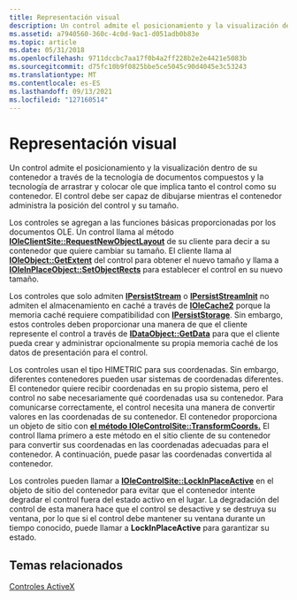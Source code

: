 ```yaml
---
title: Representación visual
description: Un control admite el posicionamiento y la visualización dentro de su contenedor a través de la tecnología de documentos compuestos y la tecnología de arrastrar y colocar ole que implica tanto el control como su contenedor.
ms.assetid: a7940560-360c-4c0d-9ac1-d051adb0b83e
ms.topic: article
ms.date: 05/31/2018
ms.openlocfilehash: 9711dccbc7aa17f0b4a2ff228b2e2e4421e5083b
ms.sourcegitcommit: d75fc10b9f0825bbe5ce5045c90d4045e3c53243
ms.translationtype: MT
ms.contentlocale: es-ES
ms.lasthandoff: 09/13/2021
ms.locfileid: "127160514"
---
```

# <a name="visual-representation"></a>Representación visual

Un control admite el posicionamiento y la visualización dentro de su contenedor a través de la tecnología de documentos compuestos y la tecnología de arrastrar y colocar ole que implica tanto el control como su contenedor. El control debe ser capaz de dibujarse mientras el contenedor administra la posición del control y su tamaño.

Los controles se agregan a las funciones básicas proporcionadas por los documentos OLE. Un control llama al método [**IOleClientSite::RequestNewObjectLayout**](/windows/desktop/api/OleIdl/nf-oleidl-ioleclientsite-requestnewobjectlayout) de su cliente para decir a su contenedor que quiere cambiar su tamaño. El cliente llama al [**IOleObject::GetExtent**](/windows/desktop/api/OleIdl/nf-oleidl-ioleobject-getextent) del control para obtener el nuevo tamaño y llama a [**IOleInPlaceObject::SetObjectRects**](/windows/desktop/api/OleIdl/nf-oleidl-ioleinplaceobject-setobjectrects) para establecer el control en su nuevo tamaño.

Los controles que solo admiten [**IPersistStream**](/windows/desktop/api/ObjIdl/nn-objidl-ipersiststream) o [**IPersistStreamInit**](/windows/desktop/api/OCIdl/nn-ocidl-ipersiststreaminit) no admiten el almacenamiento en caché a través de [**IOleCache2**](/windows/desktop/api/OleIdl/nn-oleidl-iolecache2) porque la memoria caché requiere compatibilidad con [**IPersistStorage**](/windows/desktop/api/ObjIdl/nn-objidl-ipersiststorage). Sin embargo, estos controles deben proporcionar una manera de que el cliente represente el control a través de [**IDataObject::GetData**](/windows/desktop/api/ObjIdl/nf-objidl-idataobject-getdata) para que el cliente pueda crear y administrar opcionalmente su propia memoria caché de los datos de presentación para el control.

Los controles usan el tipo HIMETRIC para sus coordenadas. Sin embargo, diferentes contenedores pueden usar sistemas de coordenadas diferentes. El contenedor quiere recibir coordenadas en su propio sistema, pero el control no sabe necesariamente qué coordenadas usa su contenedor. Para comunicarse correctamente, el control necesita una manera de convertir valores en las coordenadas de su contenedor. El contenedor proporciona un objeto de sitio con [**el método IOleControlSite::TransformCoords.**](/windows/desktop/api/OCIdl/nf-ocidl-iolecontrolsite-transformcoords) El control llama primero a este método en el sitio cliente de su contenedor para convertir sus coordenadas en las coordenadas adecuadas para el contenedor. A continuación, puede pasar las coordenadas convertida al contenedor.

Los controles pueden llamar a [**IOleControlSite::LockInPlaceActive**](/windows/desktop/api/OCIdl/nf-ocidl-iolecontrolsite-lockinplaceactive) en el objeto de sitio del contenedor para evitar que el contenedor intente degradar el control fuera del estado activo en el lugar. La degradación del control de esta manera hace que el control se desactive y se destruya su ventana, por lo que si el control debe mantener su ventana durante un tiempo conocido, puede llamar a **LockInPlaceActive** para garantizar su estado.

## <a name="related-topics"></a>Temas relacionados

<dl> <dt>

[Controles ActiveX](activex-controls.md)
</dt> </dl>

 

 




